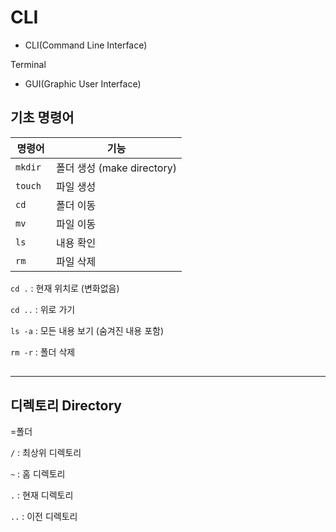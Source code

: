 # CLI 

- CLI(Command Line Interface)

Terminal

- GUI(Graphic User Interface)

## 기초 명령어

| 명령어   | 기능                       |
| -------- | -------------------------- |
| `mkdir ` | 폴더 생성 (make directory) |
| `touch`  | 파일 생성                  |
| `cd`     | 폴더 이동                  |
| `mv`     | 파일 이동                  |
| `ls`     | 내용 확인                  |
| `rm`     | 파일 삭제                  |

`cd .` : 현재 위치로 (변화없음)

`cd ..` : 위로 가기 

`ls -a` : 모든 내용 보기 (숨겨진 내용 포함)

`rm -r` : 폴더 삭제

## 

___

## 디렉토리 Directory

=폴더

`/` : 최상위 디렉토리

`~` : 홈 디렉토리

`.` : 현재 디렉토리

`..` : 이전 디렉토리



## 